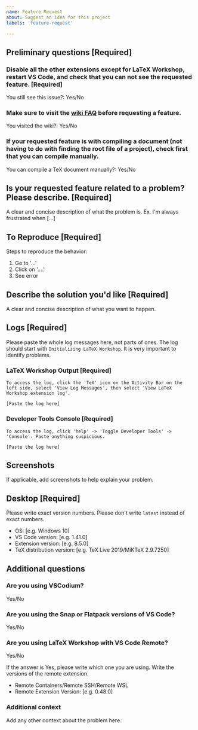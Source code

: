 ```yaml
---
name: Feature Request
about: Suggest an idea for this project
labels: 'feature-request'

---
```


## Preliminary questions [Required]

### Disable all the other extensions except for LaTeX Workshop, restart VS Code, and check that you can not see the requested feature. [Required]

You still see this issue?: Yes/No

### Make sure to visit the [wiki FAQ](https://github.com/James-Yu/LaTeX-Workshop/wiki/FAQ) before requesting a feature.

You visited the wiki?: Yes/No

### If your requested feature is with compiling a document (not having to do with finding the root file of a project), check first that you can compile manually.

You can compile a TeX document manually?: Yes/No



## Is your requested feature related to a problem? Please describe. [Required]

A clear and concise description of what the problem is. Ex. I'm always frustrated when [...]

## To Reproduce  [Required]

Steps to reproduce the behavior:
1. Go to '...'
2. Click on '....'
3. See error

## Describe the solution you'd like  [Required]

A clear and concise description of what you want to happen.


## Logs [Required]

Please paste the whole log messages here, not parts of ones. The log should start with `Initializing LaTeX Workshop`. It is very important to identify problems.

### LaTeX Workshop Output [Required]

```
To access the log, click the 'TeX' icon on the Activity Bar on the left side, select 'View Log Messages', then select 'View LaTeX Workshop extension log'.

[Paste the log here]
```

### Developer Tools Console [Required]

```
To access the log, click 'help' -> 'Toggle Developer Tools' -> 'Console'. Paste anything suspicious.

[Paste the log here]
```



## Screenshots

If applicable, add screenshots to help explain your problem.




## Desktop [Required]

Please write exact version numbers. Please don't write `latest` instead of exact numbers.

 - OS: [e.g. Windows 10]
 - VS Code version: [e.g. 1.41.0]
 - Extension version: [e.g. 8.5.0]
 - TeX distribution version: [e.g. TeX Live 2019/MiKTeX 2.9.7250]




## Additional questions

### Are you using VSCodium?

Yes/No

### Are you using the Snap or Flatpack versions of VS Code?

Yes/No

### Are you using LaTeX Workshop with VS Code Remote?

Yes/No

If the answer is Yes, please write which one you are using. Write the versions of the remote extension.

- Remote Containers/Remote SSH/Remote WSL
- Remote Extension Version: [e.g. 0.48.0]

### Additional context

Add any other context about the problem here.
